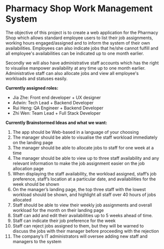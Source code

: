 # Pharmacy Shop Work Management System
The objective of this project is to create a web application for the Pharmacy Shop which allows standard employee users to list their job assignments, working hours engaged/assigned and to inform the system of their own availabilities. Employees can also indicate jobs that he/she cannot fulfill and all employee's availabilities can be indicated up to one month earlier.  

Secondly we will also have administrative staff accounts which has the right to visualise manpower availability at any time up to one month earlier. Administrative staff can also allocate jobs and view all employee's workloads and statuses easily.  

**Currently assigned roles:**       
* Jia Zhe: Front end developer + UX designer       
* Adwin: Tech Lead + Backend Developer       
* Rui Heng: QA Engineer + Backend Developer       
* Zhi Wen: Team Lead + Full Stack Developer  

**Currently Brainstormed Ideas and what we want:**
1. The app should be Web-based in a language of your choosing
2. The manager should be able to visualise the staff workload immediately on the landing page
3. The manager should be able to allocate jobs to staff for one week at a time
4. The manager should be able to view up to three staff availability and any relevant information
to make the job assignment easier on the job allocation page
5. When displaying the staff availability, the workload assigned, staff’s job preference, staff’s
location at a particular date, and availabilities for the week should be shown
6. On the manager’s landing page, the top three staff with the lowest workload should be shown,
and highlight all staff over 40 hours of jobs allocated
7. Staff should be able to view their weekly job assignments and overall workload for the month
on their landing page
8. Staff can add and edit their availabilities up to 5 weeks ahead of time.
9. Staff can indicate their job preference for the week
10. Staff can reject jobs assigned to them, but they will be warned to discuss the jobs with their
manager before proceeding with the rejection
11. The company’s IT administrators will oversee adding new staff and managers to the system

